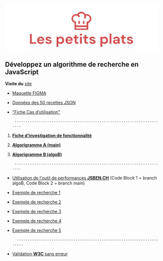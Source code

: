 ![Logo](/public/assets/images/logo.png)

## Développez un algorithme de recherche en JavaScript

**Visite du** [site](https://maximecat.github.io/Maximecat_7_04072022/)

- [Maquette FIGMA](https://www.figma.com/file/xqeE1ZKlHUWi2Efo8r73NK)
- [Données des 50 recettes JSON](https://github.com/Maximecat/Maximecat_7_04072022/blob/main/public/datas/datas.json)
- ["Fiche Cas d’utilisation"](https://github.com/Maximecat/Maximecat_7_04072022/blob/main/public/doc/FicheCasD'utilisation.pdf)

       ----------------------------------------------------------------------
1. [**Fiche d’investigation de fonctionnalité**](https://github.com/Maximecat/Maximecat_7_04072022/blob/main/public/doc/FicheD'investigationFonctionnalité.png)
2. [**Algorigramme A (main)**](https://github.com/Maximecat/Maximecat_7_04072022/blob/main/public/doc/branchMainP7.png)
3. [**Algorigramme B (algoB)**](https://github.com/Maximecat/Maximecat_7_04072022/blob/main/public/doc/branchAlgoB-P7.png)

        ----------------------------------------------------------------------

- [Utilisation de l'outil de performances **JSBEN.CH**](https://jsben.ch/M9pHs) 
  (Code Block 1 = branch algoB, Code Block 2 = branch main)
- [Exemple de recherche 1](https://github.com/Maximecat/Maximecat_7_04072022/blob/main/public/doc/searchScreen/Mascarpone.png)
- [Exemple de recherche 2](https://github.com/Maximecat/Maximecat_7_04072022/blob/main/public/doc/searchScreen/Pâte-brisée.png)
- [Exemple de recherche 3](https://github.com/Maximecat/Maximecat_7_04072022/blob/main/public/doc/searchScreen/poisson-cru.png)
- [Exemple de recherche 4](https://github.com/Maximecat/Maximecat_7_04072022/blob/main/public/doc/searchScreen/Poisson.png)
- [Exemple de recherche 5](https://github.com/Maximecat/Maximecat_7_04072022/blob/main/public/doc/searchScreen/pruneaux.png)

        ----------------------------------------------------------------------

- [Validation **W3C** sans erreur](https://validator.w3.org/nu/?showsource=yes&doc=https%3A%2F%2Fmaximecat.github.io%2FMaximecat_7_04072022%2F)